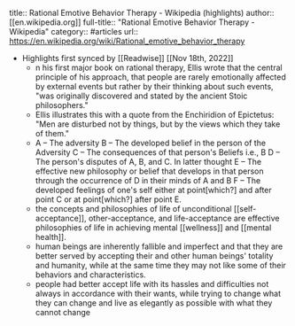 title:: Rational Emotive Behavior Therapy - Wikipedia (highlights)
author:: [[en.wikipedia.org]]
full-title:: "Rational Emotive Behavior Therapy - Wikipedia"
category:: #articles
url:: https://en.wikipedia.org/wiki/Rational_emotive_behavior_therapy

- Highlights first synced by [[Readwise]] [[Nov 18th, 2022]]
	- n his first major book on rational therapy, Ellis wrote that the central principle of his approach, that people are rarely emotionally affected by external events but rather by their thinking about such events, "was originally discovered and stated by the ancient Stoic philosophers."
	- Ellis illustrates this with a quote from the Enchiridion of Epictetus: "Men are disturbed not by things, but by the views which they take of them."
	- A –	The adversity
	  B –	The developed belief in the person of the  Adversity
	  C –	The consequences of that person's Beliefs i.e., B
	  D –	The person's disputes of A, B, and C. In latter thought
	  E –	The effective new philosophy or belief that develops in that person through the occurrence of D in their minds of A and B
	  F –	The developed feelings of one's self either at point[which?] and after point C or at point[which?] after point E.
	- the concepts and philosophies of life of unconditional [[self-acceptance]], other-acceptance, and life-acceptance are effective philosophies of life in achieving mental [[wellness]] and [[mental health]].
	- human beings are inherently fallible and imperfect and that they are better served by accepting their and other human beings' totality and humanity, while at the same time they may not like some of their behaviors and characteristics.
	- people had better accept life with its hassles and difficulties not always in accordance with their wants, while trying to change what they can change and live as elegantly as possible with what they cannot change